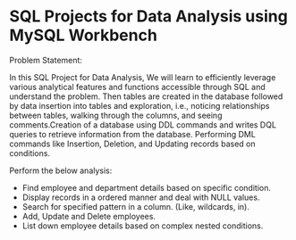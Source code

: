 # SQL Projects for Data Analysis using MySQL Workbench

Problem Statement:

In this SQL Project for Data Analysis, We will learn to efficiently leverage various analytical features and functions accessible through SQL and understand the problem. Then tables are created in the database followed by data insertion into tables and exploration, i.e., noticing relationships between tables, walking through the columns, and seeing comments.Creation of a database using DDL commands and writes DQL queries to retrieve information from the database. Performing DML commands like Insertion, Deletion, and Updating records based on conditions.

Perform the below analysis:

* Find employee and department details based on specific condition.
* Display records in a ordered manner and deal with NULL values.
* Search for specified pattern in a column. (Like, wildcards, in).
* Add, Update and Delete employees.
* List down employee details based on complex nested conditions.





